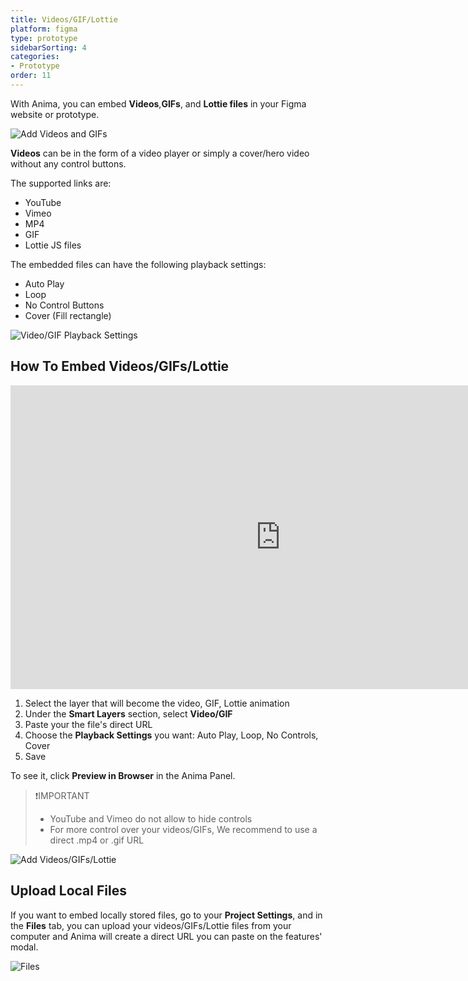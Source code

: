 ```yaml
---
title: Videos/GIF/Lottie
platform: figma
type: prototype
sidebarSorting: 4
categories: 
- Prototype
order: 11
---
```

With Anima, you can embed  **Videos**,**GIFs**, and **Lottie files** in your Figma website or prototype. 

![Add Videos and GIFs](https://animaapp.s3.amazonaws.com/docs/figma/Prototype%20-%20video%20cover.gif "Live Video" )


**Videos** can be in the form of a video player or simply a cover/hero video without any control buttons.

The supported links are:

* YouTube
* Vimeo
* MP4
* GIF
* Lottie JS files

The embedded files can have the following playback settings:

* Auto Play
* Loop
* No Control Buttons
* Cover (Fill rectangle)

![Video/GIF Playback Settings](https://p46.f4.n0.cdn.getcloudapp.com/items/qGuKNJqN/Figma-Prototype-Video%20playback%403x.png?v=99a542457cbe380a94e7386291146d61 "Video/GIF Playback Settings")

## How To Embed Videos/GIFs/Lottie

<iframe width="864" height="486" src="https://www.youtube.com/embed/E2w8ugRO1xA" frameborder="0" allow="accelerometer; autoplay; encrypted-media; gyroscope; picture-in-picture" allowfullscreen></iframe>

 1. Select the layer that will become the video, GIF, Lottie animation
 2. Under the **Smart Layers** section, select **Video/GIF**
 3. Paste your the file's direct URL
 4. Choose the **Playback Settings** you want: Auto Play, Loop, No Controls, Cover
 5. Save
 
To see it, click **Preview in Browser** in the Anima Panel.

>❗️IMPORTANT
> - YouTube and Vimeo do not allow to hide controls
> - For more control over your videos/GIFs, We recommend to use a direct .mp4 or .gif URL

![Add Videos/GIFs/Lottie](https://p46.f4.n0.cdn.getcloudapp.com/items/8Lu7PoY7/Figma-Prototype-Video%402x.png?v=67492688a99ad6f5424070a393e14169 "Add Videos/GIFs/Lottie" )


## Upload Local Files

If you want to embed locally stored files, go to your **Project Settings**, and in the **Files** tab, you can upload your videos/GIFs/Lottie files from your computer and Anima will create a direct URL you can paste on the features' modal.

![Files](https://s3.amazonaws.com/animaapp/docs/web-app/Anima%204%20-%20Files.png)



